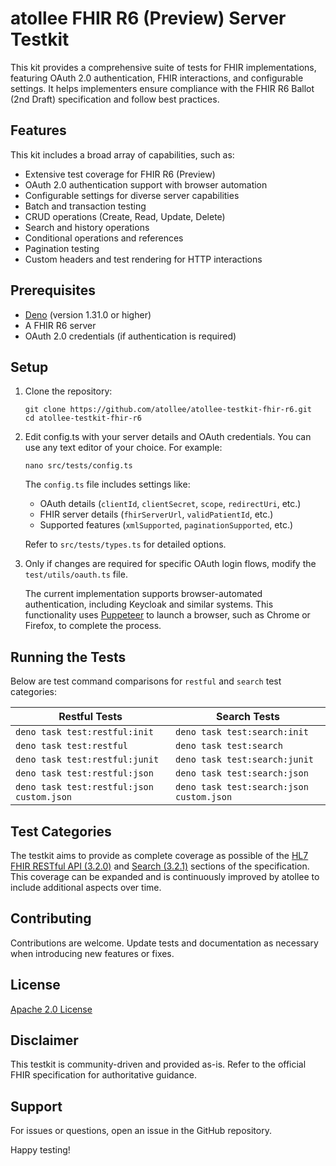 # atollee FHIR R6 (Preview) Server Testkit

This kit provides a comprehensive suite of tests for FHIR implementations, featuring OAuth 2.0 authentication, FHIR interactions, and configurable settings. It helps implementers ensure compliance with the FHIR R6 Ballot (2nd Draft) specification and follow best practices.

## Features

This kit includes a broad array of capabilities, such as:

- Extensive test coverage for FHIR R6 (Preview)
- OAuth 2.0 authentication support with browser automation
- Configurable settings for diverse server capabilities
- Batch and transaction testing
- CRUD operations (Create, Read, Update, Delete)
- Search and history operations
- Conditional operations and references
- Pagination testing
- Custom headers and test rendering for HTTP interactions

## Prerequisites

- [Deno](https://deno.land/) (version 1.31.0 or higher)
- A FHIR R6 server
- OAuth 2.0 credentials (if authentication is required)

## Setup

1. Clone the repository:
   ```
   git clone https://github.com/atollee/atollee-testkit-fhir-r6.git
   cd atollee-testkit-fhir-r6
   ```
2. Edit config.ts with your server details and OAuth credentials. You can use any text editor of your choice. For example:
   ```
   nano src/tests/config.ts
   ```

   The `config.ts` file includes settings like:

   - OAuth details (`clientId`, `clientSecret`, `scope`, `redirectUri`, etc.)
   - FHIR server details (`fhirServerUrl`, `validPatientId`, etc.)
   - Supported features (`xmlSupported`, `paginationSupported`, etc.)

   Refer to `src/tests/types.ts` for detailed options.
   
3. Only if changes are required for specific OAuth login flows, modify the `test/utils/oauth.ts` file.

   The current implementation supports browser-automated authentication, including Keycloak and similar systems. This functionality uses [Puppeteer](https://pptr.dev) to launch a browser, such as Chrome or Firefox, to complete the process.


## Running the Tests

Below are test command comparisons for `restful` and `search` test categories:

| Restful Tests                                | Search Tests                               |
|---------------------------------------------|--------------------------------------------|
| `deno task test:restful:init`               | `deno task test:search:init`              |
| `deno task test:restful`                    | `deno task test:search`                   |
| `deno task test:restful:junit`              | `deno task test:search:junit`             |
| `deno task test:restful:json`               | `deno task test:search:json`              |
| `deno task test:restful:json custom.json`   | `deno task test:search:json custom.json`  |

## Test Categories

The testkit aims to provide as complete coverage as possible of the [HL7 FHIR RESTful API (3.2.0)](https://hl7.org/fhir/6.0.0-ballot2/http.html) and [Search (3.2.1)](https://hl7.org/fhir/6.0.0-ballot2/search.html) sections of the specification. This coverage can be expanded and is continuously improved by atollee to include additional aspects over time.

## Contributing

Contributions are welcome. Update tests and documentation as necessary when introducing new features or fixes.

## License

[Apache 2.0 License](LICENSE)

## Disclaimer

This testkit is community-driven and provided as-is. Refer to the official FHIR specification for authoritative guidance.

## Support

For issues or questions, open an issue in the GitHub repository.

Happy testing!
